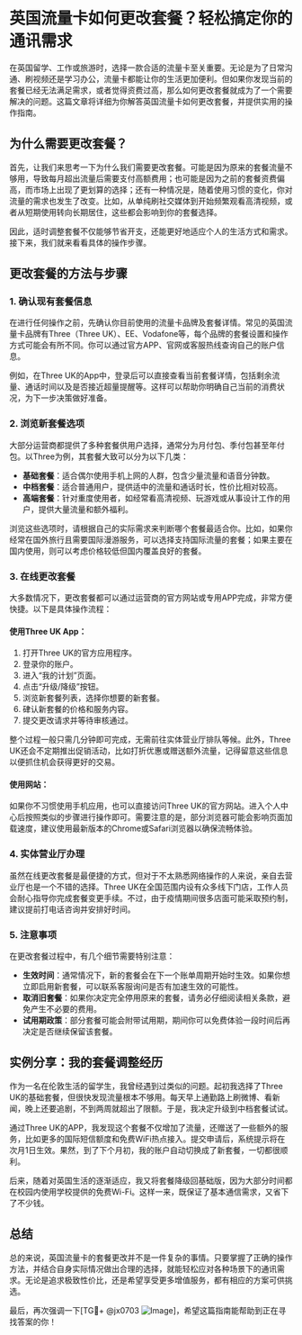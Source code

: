 # 英国流量卡如何更改套餐？轻松搞定你的通讯需求

在英国留学、工作或旅游时，选择一款合适的流量卡至关重要。无论是为了日常沟通、刷视频还是学习办公，流量卡都能让你的生活更加便利。但如果你发现当前的套餐已经无法满足需求，或者觉得资费过高，那么如何更改套餐就成为了一个需要解决的问题。这篇文章将详细为你解答英国流量卡如何更改套餐，并提供实用的操作指南。

## 为什么需要更改套餐？

首先，让我们来思考一下为什么我们需要更改套餐。可能是因为原来的套餐流量不够用，导致每月超出流量后需要支付高额费用；也可能是因为之前的套餐资费偏高，而市场上出现了更划算的选择；还有一种情况是，随着使用习惯的变化，你对流量的需求也发生了改变。比如，从单纯刷社交媒体到开始频繁观看高清视频，或者从短期使用转向长期居住，这些都会影响到你的套餐选择。

因此，适时调整套餐不仅能够节省开支，还能更好地适应个人的生活方式和需求。接下来，我们就来看看具体的操作步骤。

## 更改套餐的方法与步骤

### 1. 确认现有套餐信息

在进行任何操作之前，先确认你目前使用的流量卡品牌及套餐详情。常见的英国流量卡品牌有Three（Three UK）、EE、Vodafone等，每个品牌的套餐设置和操作方式可能会有所不同。你可以通过官方APP、官网或客服热线查询自己的账户信息。

例如，在Three UK的App中，登录后可以直接查看当前套餐详情，包括剩余流量、通话时间以及是否接近超量提醒等。这样可以帮助你明确自己当前的消费状况，为下一步决策做好准备。

### 2. 浏览新套餐选项

大部分运营商都提供了多种套餐供用户选择，通常分为月付包、季付包甚至年付包。以Three为例，其套餐大致可以分为以下几类：

- **基础套餐**：适合偶尔使用手机上网的人群，包含少量流量和语音分钟数。
- **中档套餐**：适合普通用户，提供适中的流量和通话时长，性价比相对较高。
- **高端套餐**：针对重度使用者，如经常看高清视频、玩游戏或从事设计工作的用户，提供大量流量和额外福利。

浏览这些选项时，请根据自己的实际需求来判断哪个套餐最适合你。比如，如果你经常在国外旅行且需要国际漫游服务，可以选择支持国际流量的套餐；如果主要在国内使用，则可以考虑价格较低但国内覆盖良好的套餐。

### 3. 在线更改套餐

大多数情况下，更改套餐都可以通过运营商的官方网站或专用APP完成，非常方便快捷。以下是具体操作流程：

#### 使用Three UK App：

1. 打开Three UK的官方应用程序。
2. 登录你的账户。
3. 进入“我的计划”页面。
4. 点击“升级/降级”按钮。
5. 浏览新套餐列表，选择你想要的新套餐。
6. 硉认新套餐的价格和服务内容。
7. 提交更改请求并等待审核通过。

整个过程一般只需几分钟即可完成，无需前往实体营业厅排队等候。此外，Three UK还会不定期推出促销活动，比如打折优惠或赠送额外流量，记得留意这些信息以便抓住机会获得更好的交易。

#### 使用网站：

如果你不习惯使用手机应用，也可以直接访问Three UK的官方网站。进入个人中心后按照类似的步骤进行操作即可。需要注意的是，部分浏览器可能会影响页面加载速度，建议使用最新版本的Chrome或Safari浏览器以确保流畅体验。

### 4. 实体营业厅办理

虽然在线更改套餐是最便捷的方式，但对于不太熟悉网络操作的人来说，亲自去营业厅也是一个不错的选择。Three UK在全国范围内设有众多线下门店，工作人员会耐心指导你完成套餐变更手续。不过，由于疫情期间很多店面可能采取预约制，建议提前打电话咨询并安排好时间。

### 5. 注意事项

在更改套餐过程中，有几个细节需要特别注意：

- **生效时间**：通常情况下，新的套餐会在下一个账单周期开始时生效。如果你想立即启用新套餐，可以联系客服询问是否有加速生效的可能性。
- **取消旧套餐**：如果你决定完全停用原来的套餐，请务必仔细阅读相关条款，避免产生不必要的费用。
- **试用期政策**：部分套餐可能会附带试用期，期间你可以免费体验一段时间后再决定是否继续保留该套餐。

## 实例分享：我的套餐调整经历

作为一名在伦敦生活的留学生，我曾经遇到过类似的问题。起初我选择了Three UK的基础套餐，但很快发现流量根本不够用。每天早上通勤路上刷微博、看新闻，晚上还要追剧，不到两周就超出了限额。于是，我决定升级到中档套餐试试。

通过Three UK的APP，我发现这个套餐不仅增加了流量，还赠送了一些额外的服务，比如更多的国际短信额度和免费WiFi热点接入。提交申请后，系统提示将在次月1日生效。果然，到了下个月初，我的账户自动切换成了新套餐，一切都很顺利。

后来，随着对英国生活的逐渐适应，我又将套餐降级回基础版，因为大部分时间都在校园内使用学校提供的免费Wi-Fi。这样一来，既保证了基本通信需求，又省下了不少钱。

## 总结

总的来说，英国流量卡的套餐更改并不是一件复杂的事情。只要掌握了正确的操作方法，并结合自身实际情况做出合理的选择，就能轻松应对各种场景下的通讯需求。无论是追求极致性价比，还是希望享受更多增值服务，都有相应的方案可供挑选。

最后，再次强调一下[TG💪+ @jx0703 ![Image](https://github.com/user-attachments/assets/dbca1d08-cadb-493c-b0ec-ad6f7a83f270)]，希望这篇指南能帮助到正在寻找答案的你！